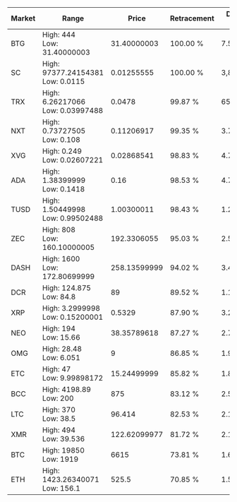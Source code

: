 | Market | Range | Price| Retracement | Doubles to 50% |
| --- | --- | --- | --- | --- |
| BTG | High: 444<br />Low: 31.40000003 | 31.40000003 | 100.00 % | 7.57 |
| SC | High: 97377.24154381<br />Low: 0.0115 | 0.01255555 | 100.00 % | 3,877,856.93 |
| TRX | High: 6.26217066<br />Low: 0.03997488 | 0.0478 | 99.87 % | 65.92 |
| NXT | High: 0.73727505<br />Low: 0.108 | 0.11206917 | 99.35 % | 3.77 |
| XVG | High: 0.249<br />Low: 0.02607221 | 0.02868541 | 98.83 % | 4.79 |
| ADA | High: 1.38399999<br />Low: 0.1418 | 0.16 | 98.53 % | 4.77 |
| TUSD | High: 1.50449998<br />Low: 0.99502488 | 1.00300011 | 98.43 % | 1.25 |
| ZEC | High: 808<br />Low: 160.10000005 | 192.3306055 | 95.03 % | 2.52 |
| DASH | High: 1600<br />Low: 172.80699999 | 258.13599999 | 94.02 % | 3.43 |
| DCR | High: 124.875<br />Low: 84.8 | 89 | 89.52 % | 1.18 |
| XRP | High: 3.2999998<br />Low: 0.15200001 | 0.5329 | 87.90 % | 3.24 |
| NEO | High: 194<br />Low: 15.66 | 38.35789618 | 87.27 % | 2.73 |
| OMG | High: 28.48<br />Low: 6.051 | 9 | 86.85 % | 1.92 |
| ETC | High: 47<br />Low: 9.99898172 | 15.24499999 | 85.82 % | 1.87 |
| BCC | High: 4198.89<br />Low: 200 | 875 | 83.12 % | 2.51 |
| LTC | High: 370<br />Low: 38.5 | 96.414 | 82.53 % | 2.12 |
| XMR | High: 494<br />Low: 39.536 | 122.62099977 | 81.72 % | 2.18 |
| BTC | High: 19850<br />Low: 1919 | 6615 | 73.81 % | 1.65 |
| ETH | High: 1423.26340071<br />Low: 156.1 | 525.5 | 70.85 % | 1.50 |
